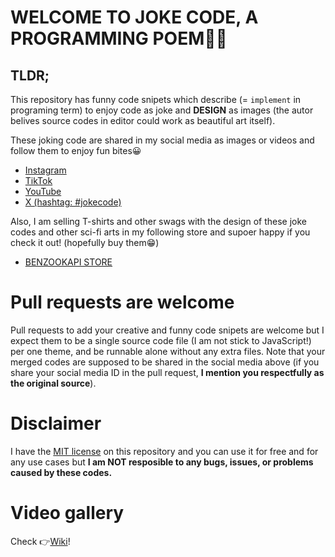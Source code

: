 # WELCOME TO JOKE CODE, A PROGRAMMING POEM🧑‍💻

## TLDR;
This repository has funny code snipets which describe (= `implement` in programing term) to enjoy code as joke and **DESIGN** as 
images (the autor belives source codes in editor could work as beautiful art itself).

These joking code are shared in my social media as images or videos and follow them to enjoy fun bites😀

- [Instagram](https://www.instagram.com/benzookapi/)
- [TikTok](https://www.tiktok.com/@benzookapi)
- [YouTube](https://www.youtube.com/@benzookapi)
- [X (hashtag: #jokecode)](https://x.com/search?q=%23jokecode&src=typed_query&f=live)

Also, I am selling T-shirts and other swags with the design of these joke codes and other sci-fi arts in my following store and supoer happy if you check it out! (hopefully buy them😁)

- [BENZOOKAPI STORE](https://benzookapi.com/)

# Pull requests are welcome
Pull requests to add your creative and funny code snipets are welcome but I expect them to be a single source code file (I am not stick to JavaScript!) per one theme, and be runnable alone without any extra files. Note that your merged codes are supposed to be shared in the social media above (if you share your social media ID in the pull request, **I mention you respectfully as the original source**). 

# Disclaimer
I have the [MIT license](./LICENSE.md) on this repository and you can use it for free and for any use cases but **I am NOT resposible to any bugs, issues, or problems caused by these codes.**

# Video gallery
Check 👉[Wiki](../../wiki)!